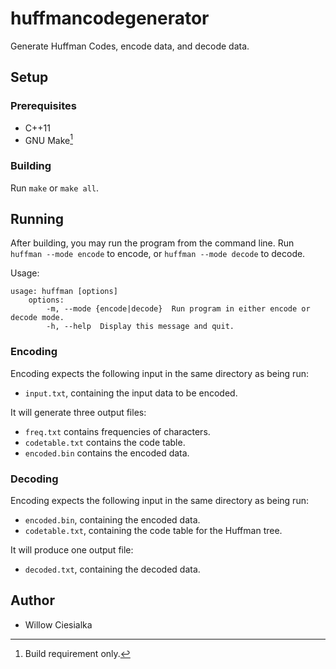 # huffmancodegenerator
Generate Huffman Codes, encode data, and decode data.

## Setup

### Prerequisites

- C++11
- GNU Make[^1]

[^1]: Build requirement only.

### Building

Run `make` or `make all`.

## Running

After building, you may run the program from the command line. Run `huffman --mode encode` to encode, or `huffman --mode decode` to decode.

Usage:
```
usage: huffman [options]
	options:
		-m, --mode {encode|decode}	Run program in either encode or decode mode.
		-h, --help	Display this message and quit.
```

### Encoding

Encoding expects the following input in the same directory as being run:
- `input.txt`, containing the input data to be encoded.

It will generate three output files:
- `freq.txt` contains frequencies of characters.
- `codetable.txt` contains the code table.
- `encoded.bin` contains the encoded data.

### Decoding

Encoding expects the following input in the same directory as being run:
- `encoded.bin`, containing the encoded data.
- `codetable.txt`, containing the code table for the Huffman tree.

It will produce one output file:
- `decoded.txt`, containing the decoded data.

## Author

- Willow Ciesialka